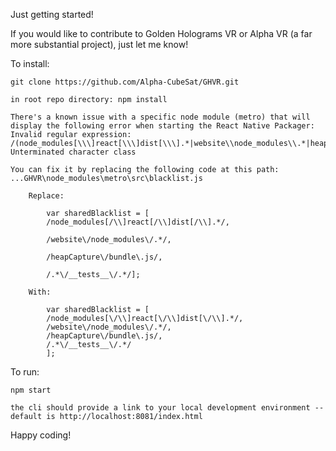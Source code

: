 Just getting started! 

If you would like to contribute to Golden Holograms VR or Alpha VR (a far more substantial project), just let me know! 

To install: 

    git clone https://github.com/Alpha-CubeSat/GHVR.git

    in root repo directory: npm install 
    
    There's a known issue with a specific node module (metro) that will display the following error when starting the React Native Packager: Invalid regular expression: /(node_modules[\\\]react[\\\]dist[\\\].*|website\\node_modules\\.*|heapCapture\\bundle\.js|.*\\__tests__\\.*)$/: Unterminated character class
    
    You can fix it by replacing the following code at this path: ...GHVR\node_modules\metro\src\blacklist.js 
    
        Replace: 
        
            var sharedBlacklist = [
            /node_modules[/\\]react[/\\]dist[/\\].*/,

            /website\/node_modules\/.*/,

            /heapCapture\/bundle\.js/,

            /.*\/__tests__\/.*/];
        
        With: 
        
            var sharedBlacklist = [
            /node_modules[\/\\]react[\/\\]dist[\/\\].*/,
            /website\/node_modules\/.*/,
            /heapCapture\/bundle\.js/,
            /.*\/__tests__\/.*/
            ];
            
       
To run: 

    npm start 
    
    the cli should provide a link to your local development environment -- default is http://localhost:8081/index.html
    
    
Happy coding! 
    
    
            
     

